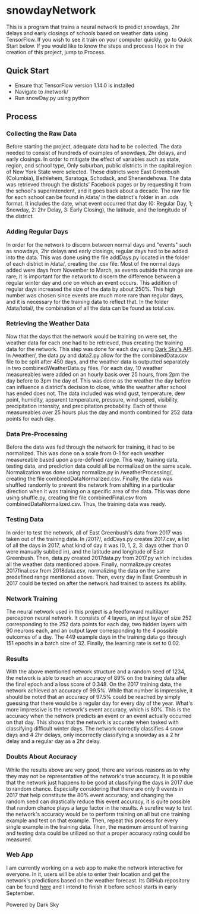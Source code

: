 # snowdayNetwork

This is a program that trains a neural network to predict snowdays, 2hr delays and early closings of schools based on weather data using TensorFlow. If you wish to see it train on your computer quickly, go to Quick Start below. If you would like to know the steps and process I took in the creation of this project, jump to Process.


## Quick Start

* Ensure that TensorFlow version 1.14.0 is installed
* Navigate to /network/
* Run snowDay.py using python


## Process

### Collecting the Raw Data

Before starting the project, adequate data had to be collected. The data needed to consist of hundreds of examples of snowdays, 2hr delays, and early closings. In order to mitigate the effect of variables such as state, region, and school type, Only suburban, public districts in the capital region of New York State were selected. These districts were East Greenbush (Columbia), Bethlehem, Saratoga, Schodack, and Shenendehowa. The data was retrieved through the disticts' Facebook pages or by requesting it from the school's superintendent, and it goes back about a decade. The raw file for each school can be found in /data/ in the district's folder in an .ods format. It includes the date, what event occurred that day (0: Regular Day, 1; Snowday, 2: 2hr Delay, 3: Early Closing), the latitude, and the longitude of the district.

### Adding Regular Days

In order for the network to discern between normal days and "events" such as snowdays, 2hr delays and early closings, regular days had to be added into the data. This was done using the file addDays.py located in the folder of each district in /data/, creating the .csv file. Most of the normal days added were days from November to March, as events outside this range are rare; it is important for the network to discern the difference between a regular winter day and one on which an event occurs. This addition of regular days increased the size of the data by about 250%. This high number was chosen since events are much more rare than regular days, and it is necessary for the training data to reflect that. In the folder /data/total/, the combination of all the data can be found as total.csv.

### Retrieving the Weather Data

Now that the days that the network would be training on were set, the weather data for each one had to be retrieved, thus creating the training data for the network. This step was done for each day using [Dark Sky's API](https://darksky.net/dev). In /weather/, the data.py and data2.py allow for the the combinedData.csv file to be split after 450 days, and the weather data is outputted separately in two combinedWeatherData.py files. For each day, 10 weather measureables were added on an hourly basis over 25 hours, from 2pm the day before to 3pm the day of. This was done as the weather the day before can influence a district's decision to close, while the weather after school has ended does not. The data included was wind gust, temperature, dew point, humidity, apparent temperature, pressure, wind speed, visibility, precipitation intensity, and precipitation probability. Each of these measureables over 25 hours plus the day and month combined for 252 data points for each day.

### Data Pre-Processing

Before the data was fed through the network for training, it had to be normalized. This was done on a scale from 0-1 for each weather measureable based upon a pre-defined range. This way, training data, testing data, and prediction data could all be normalized on the same scale. Normalization was done using normalize.py in /weatherProcessing/, creating the file combinedDataNormalized.csv. Finally, the data was shuffled randomly to prevent the network from shifting in a particular direction when it was training on a specific area of the data. This was done using shuffle.py, creating the file combinedFinal.csv from combinedDataNormalized.csv. Thus, the training data was ready.

### Testing Data

In order to test the network, all of East Greenbush's data from 2017 was taken out of the training data. In /2017/, addDays.py creates 2017.csv, a list of all the days in 2017, what kind of day it was (0, 1, 2, 3: days other than 0 were manually subbed in), and the latitude and longitude of East Greenbush. Then, data.py created 2017data.py from 2017.py which includes all the weather data mentioned above. Finally, normalize.py creates 2017final.csv from 2018data.csv, normalizing the data on the same predefined range mentioned above. Then, every day in East Greenbush in 2017 could be tested on after the network had trained to assess its ability.

### Network Training

The neural network used in this project is a feedforward multilayer perceptron neural network. It consists of 4 layers, an input layer of size 252 corresponding to the 252 data points for each day, two hidden layers with 90 neurons each, and an output layer corresponding to the 4 possible outcomes of a day. The 449 example days in the training data go through 151 epochs in a batch size of 32. Finally, the learning rate is set to 0.02.

### Results

With the above mentioned network structure and a random seed of 1234, the network is able to reach an accuracy of 89% on the training data after the final epoch and a loss score of 0.348. On the 2017 training data, the network achieved an accuracy of 99.5%. While that number is impressive, it should be noted that an accuracy of 97.5% could be reached by simply guessing that there would be a regular day for every day of the year. What's more impressive is the network's event accuracy, which is 80%. This is the accuracy when the network predicts an event or an event actually occurred on that day. This shows that the network is accurate when tasked with classifying difficult winter days. The network correctly classifies 4 snow days and 4 2hr delays, only incorrectly classifying a snowday as a 2 hr delay and a regular day as a 2hr delay.

### Doubts About Accuracy

While the results above are very good, there are various reasons as to why they may not be representative of the network's true accuracy. It is possible that the network just happens to be good at classifying the days in 2017 due to random chance. Especially considering that there are only 9 events in 2017 that help constitute the 80% event accuracy, and changing the random seed can drastically reduce this event accuracy, it is quite possible that random chance plays a large factor in the results. A surefire way to test the network's accuracy would be to perform training on all but one training example and test on that example. Then, repeat this process for every single example in the training data. Then, the maximum amount of training and testing data could be utilized so that a proper accuracy rating could be measured.

### Web App

I am currently working on a web app to make the network interactive for everyone. In it, users will be able to enter their location and get the network's predictions based on the weather forecast. Its GitHub repository can be found [here](https://github.com/tbreimer/snowdayForecast) and I intend to finish it before school starts in early September.

Powered by Dark Sky









